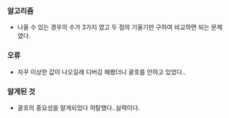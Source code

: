 ### 알고리즘
 - 나올 수 있는 경우의 수가 3가지 였고 두 점의 기울기만 구하여 비교하면 되는 문제였다.

### 오류
 - 자꾸 이상한 값이 나오길래 디버깅 해봤더니 괄호를 안하고 있었다..

### 알게된 것
 - 괄호의 중요성을 알게되었다 허탈했다..실력이다.
